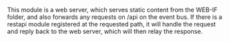 This module is a web server, which serves static content from the WEB-IF folder, and also forwards any requests on /api on the event bus. If there is a restapi module registered at the requested path, it will handle the request and reply back to the web server, which will then relay the response.